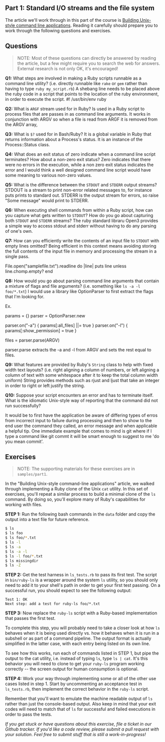 ## Part 1: Standard I/O streams and the file system

The article we'll work through in this part of the 
course is [Building Unix-style command line
applications](https://practicingruby.com/articles/building-unix-style-command-line-applications).
Reading it carefully should prepare you to work through the following questions
and exercises.

## Questions

> NOTE: Most of these questions can directly be answered by reading 
> the article, but a few might require you to search the web for
> answers. External research is not only OK, it's encouraged!

**Q1:** What steps are involved in making a Ruby scripts runnable as a 
command line utility? (i.e. directly runnable like `rake` or `gem`
rather than having to type `ruby my_script.rb`)
A shebang line needs to be placed above the ruby code in a script that points to the location of the ruby environment,
in order to execute the script. #! /usr/bin/env ruby

**Q2:** What is `ARGF` stream used for in Ruby?
Is used in a Ruby script to process files that are passes in as command line arguments. It works in conjunction with ARGV so when a file is read from ARGF it is removed from the ARGV array,

**Q3:** What is `$?` used for in Bash/Ruby?
It is a global variable in Ruby that returns information about a Process's status. It is an instance of the Process::Status class.


**Q4:** What does an exit status of zero indicate when a command line script 
terminates? How about a non-zero exit status?
Zero indicates that there were no errors in the execution, while a non zero exit status indicates the error and I would think a well designed command line script would have some meaning to various non-zero values. 

**Q5:** What is the difference between the `STDOUT` and `STDERR` output streams?
STDOUT is a stream to print non-error related messages to, for instance puts prints to standard out.  STDERR is the
output stream for errors, so raise "Some message" would print to STDERR.

**Q6:** When executing shell commands from within a Ruby script, how can you capture
what gets written to `STDOUT`? How do you go about capturing both `STDOUT` and
`STDERR` streams?
The ruby standard libraru Open3 provides a simple way to access stdout and stderr without having to do any parsing of one's own.

**Q7:** How can you efficiently write the contents of an input file 
to `STDOUT` with empty lines omitted? Being efficient in this context
means avoiding storing the full contents of the input file in memory 
and processing the stream in a single pass.

File.open("samplefile.txt").readline do |line|
  puts line unless line.chomp.empty?
end

**Q8:** How would you go about parsing command line arguments that contain a mixture
of flags and file arguments? (i.e. something like `ls -a -l foo/*.txt`)
I would use a library like OptionParser to first extract the flags that I'm looking for. 

Ex.

params = {}
parser = OptionParser.new 

parser.on("-a") { params[:all_files] ||= true         }
parser.on("-l") { params[:show_permission]   = true }

files = parser.parse(ARGV)

parser.parse extracts the -a and -l from ARGV and sets the rest equal to files.

**Q9:** What features are provided by Ruby's `String` class to help with fixed width
text layouts? (i.e. right aligning a column of numbers, or left aligning a
column of text with some whitespace after it to keep the total 
column width uniform)
String provides methods such as rjust and ljust that take an integer in order to right or left justify the string.

**Q10:** Suppose your script encounters an error and has to terminate itself. What is
the idiomatic Unix-style way of reporting that the command did not run
successfully?

It would be to first have the application be aware of differing types of erros from incorrect input to failure during processing and then to show to the end user the command they called, an error message and when applicable a helpful tip. One immediate example that comes to mind is git where if I type a command like git commt it will be smart enough to suggest to me 'do you mean commit'.

## Exercises

> NOTE: The supporting materials for these exercises are in `samples/part1`.

In the "Building Unix-style command-line applications" article, we walked
through implementing a Ruby clone of the Unix `cat` utility. In this set of
exercises, you'll repeat a similar process to build a minimal clone of
the `ls` command. By doing so, you'll explore many of Ruby's capabilities
for working with files.

**STEP 1:** Run the following bash commands in the `data` folder and copy the 
output into a text file for future reference.

```bash
$ ls
$ ls foo
$ ls foo/*.txt
$ ls -l
$ ls -a
$ ls -a -l
$ ls -l foo/*.txt
$ ls missingdir
$ ls -Z
```

**STEP 2:** Get the test harness in `ls_tests.rb` to pass its first test.
The script in `bin/ruby-ls` is a wrapper around the system `ls`
utility, so you should only need to add it to your shell's path in order
to get your first test passing. On a successful run, you should expect to
see the following output:

```
Test 1: OK
Next step: add a test for ruby-ls foo/*.txt
```

**STEP 3:** Now replace the `ruby-ls` script with a Ruby-based implementation 
that passes the first test.

To complete this step, you will probably need to take a closer look at how `ls` behaves
when it is being used directly vs. how it behaves when it is run in a subshell
or as part of a command pipeline. The output format is actually simplified in
the latter case, with each entry being listed on its own line.

To see how this works, run each of commands listed in STEP 1, but pipe the output
to the cat utility, i.e. instead of typing `ls`, type `ls | cat`. It's
this behavior you will need to clone to get your `ruby-ls` program 
working correctly -- the screen output for human consumption is optional.

**STEP 4:** Work your way through implementing some or all of the other use cases
listed in step 1. Start by uncommenting an acceptance test in `ls_tests.rb`, then implement
the correct behavior in the `ruby-ls` script.

Remember that you'll want to emulate the machine readable output of `ls` rather
than just the console-based output. Also keep in mind that your exit codes
will need to match that of `ls` for successful and failed executions in
order to pass the tests.

*If you get stuck or have questions about this exercise, file a ticket in our
Github tracker. If you'd like a code review, please submit a pull request with
your solution. Feel free to submit stuff that is still a work-in-progress!*

